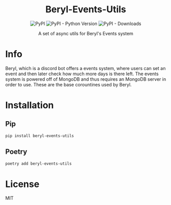 <div align=center>

# Beryl-Events-Utils

![PyPI](https://img.shields.io/pypi/v/beryl-events-utils?label=PyPi&logo=pypi&logoColor=white) ![PyPI - Python Version](https://img.shields.io/pypi/pyversions/beryl-events-utils?label=Python&logo=python&logoColor=white) ![PyPI - Downloads](https://img.shields.io/pypi/dd/beryl-events-utils?label=PyPi%20Downloads&logo=pypi&logoColor=white)

A set of async utils for Beryl's Events system

<div align=left>

# Info

Beryl, which is a discord bot offers a events system, where users can set an event and then later check how much more days is there left. The events system is powered off of MongoDB and thus requires an MongoDB server in order to use. These are the base corountines used by Beryl.

# Installation

## Pip

```sh
pip install beryl-events-utils
```

## Poetry

```sh
poetry add beryl-events-utils
```

# License

MIT
